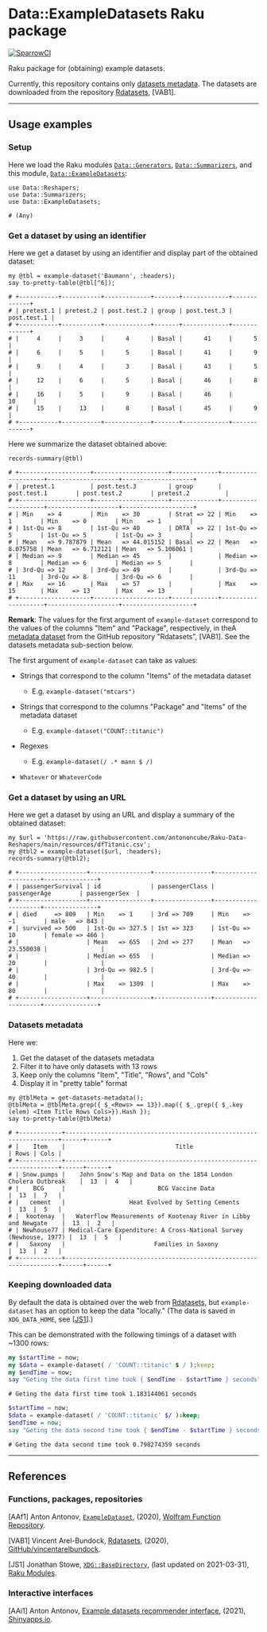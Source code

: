 # Data::ExampleDatasets Raku package

[![SparrowCI](https://ci.sparrowhub.io/project/gh-antononcube-Raku-Data-ExampleDatasets/badge)](https://ci.sparrowhub.io)

Raku package for (obtaining) example datasets.

Currently, this repository contains only [datasets metadata](./resources/dfRdatasets.csv).
The datasets are downloaded from the repository 
[Rdatasets](https://github.com/vincentarelbundock/Rdatasets/),
[VAB1].

------

## Usage examples

### Setup

Here we load the Raku modules
[`Data::Generators`](https://modules.raku.org/dist/Data::Generators:cpan:ANTONOV),
[`Data::Summarizers`](https://github.com/antononcube/Raku-Data-Summarizers),
and this module,
[`Data::ExampleDatasets`](https://github.com/antononcube/Raku-Data-ExampleDatasets):

```perl6
use Data::Reshapers;
use Data::Summarizers;
use Data::ExampleDatasets;
```
```
# (Any)
```

### Get a dataset by using an identifier

Here we get a dataset by using an identifier and display part of the obtained dataset:

```perl6
my @tbl = example-dataset('Baumann', :headers);
say to-pretty-table(@tbl[^6]);
```
```
# +-----------+-----------+-------------+-------+-------------+-------------+
# | pretest.1 | pretest.2 | post.test.2 | group | post.test.3 | post.test.1 |
# +-----------+-----------+-------------+-------+-------------+-------------+
# |     4     |     3     |      4      | Basal |      41     |      5      |
# |     6     |     5     |      5      | Basal |      41     |      9      |
# |     9     |     4     |      3      | Basal |      43     |      5      |
# |     12    |     6     |      5      | Basal |      46     |      8      |
# |     16    |     5     |      9      | Basal |      46     |      10     |
# |     15    |     13    |      8      | Basal |      45     |      9      |
# +-----------+-----------+-------------+-------+-------------+-------------+
```

Here we summarize the dataset obtained above:

```perl6
records-summary(@tbl)
```
```
# +--------------------+---------------------+-------------+--------------------+--------------------+--------------------+
# | pretest.1          | post.test.3         | group       | post.test.1        | post.test.2        | pretest.2          |
# +--------------------+---------------------+-------------+--------------------+--------------------+--------------------+
# | Min    => 4        | Min    => 30        | Strat => 22 | Min    => 1        | Min    => 0        | Min    => 1        |
# | 1st-Qu => 8        | 1st-Qu => 40        | DRTA  => 22 | 1st-Qu => 5        | 1st-Qu => 5        | 1st-Qu => 3        |
# | Mean   => 9.787879 | Mean   => 44.015152 | Basal => 22 | Mean   => 8.075758 | Mean   => 6.712121 | Mean   => 5.106061 |
# | Median => 9        | Median => 45        |             | Median => 8        | Median => 6        | Median => 5        |
# | 3rd-Qu => 12       | 3rd-Qu => 49        |             | 3rd-Qu => 11       | 3rd-Qu => 8        | 3rd-Qu => 6        |
# | Max    => 16       | Max    => 57        |             | Max    => 15       | Max    => 13       | Max    => 13       |
# +--------------------+---------------------+-------------+--------------------+--------------------+--------------------+
```

**Remark**:  The values for the first argument of `example-dataset` correspond to the values 
of the columns "Item" and "Package", respectively, in theA
[metadata dataset](https://vincentarelbundock.github.io/Rdatasets/articles/data.html) 
from the GitHub repository "Rdatasets", [VAB1]. 
See the datasets metadata sub-section below.

The first argument of `example-dataset` can take as values:


- Strings that correspond to the column "Items" of the metadata dataset

  - E.g. `example-dataset("mtcars")`

- Strings that correspond to the columns "Package" and "Items" of the metadata dataset
    
  - E.g. `example-dataset("COUNT::titanic")`

- Regexes

  - E.g. `example-dataset(/ .* mann $ /)`

- `Whatever` or `WhateverCode`

### Get a dataset by using an URL

Here we get a dataset by using an URL and display a summary of the obtained dataset:

```perl6
my $url = 'https://raw.githubusercontent.com/antononcube/Raku-Data-Reshapers/main/resources/dfTitanic.csv';
my @tbl2 = example-dataset($url, :headers);
records-summary(@tbl2);
```
```
# +-------------------+-----------------+----------------+---------------------+---------------+
# | passengerSurvival | id              | passengerClass | passengerAge        | passengerSex  |
# +-------------------+-----------------+----------------+---------------------+---------------+
# | died     => 809   | Min    => 1     | 3rd => 709     | Min    => -1        | male   => 843 |
# | survived => 500   | 1st-Qu => 327.5 | 1st => 323     | 1st-Qu => 10        | female => 466 |
# |                   | Mean   => 655   | 2nd => 277     | Mean   => 23.550038 |               |
# |                   | Median => 655   |                | Median => 20        |               |
# |                   | 3rd-Qu => 982.5 |                | 3rd-Qu => 40        |               |
# |                   | Max    => 1309  |                | Max    => 80        |               |
# +-------------------+-----------------+----------------+---------------------+---------------+
```

### Datasets metadata

Here we:
1. Get the dataset of the datasets metadata
2. Filter it to have only datasets with 13 rows
3. Keep only the columns "Item", "Title", "Rows", and "Cols"
4. Display it in "pretty table" format

```perl6
my @tblMeta = get-datasets-metadata();
@tblMeta = @tblMeta.grep({ $_<Rows> == 13}).map({ $_.grep({ $_.key (elem) <Item Title Rows Cols>}).Hash });
say to-pretty-table(@tblMeta)
```
```
# +------------+--------------------------------------------------------------------+------+------+
# |    Item    |                               Title                                | Rows | Cols |
# +------------+--------------------------------------------------------------------+------+------+
# | Snow.pumps |    John Snow's Map and Data on the 1854 London Cholera Outbreak    |  13  |  4   |
# |    BCG     |                          BCG Vaccine Data                          |  13  |  7   |
# |   cement   |                  Heat Evolved by Setting Cements                   |  13  |  5   |
# |  kootenay  |   Waterflow Measurements of Kootenay River in Libby and Newgate    |  13  |  2   |
# | Newhouse77 | Medical-Care Expenditure: A Cross-National Survey (Newhouse, 1977) |  13  |  5   |
# |   Saxony   |                         Families in Saxony                         |  13  |  2   |
# +------------+--------------------------------------------------------------------+------+------+
```

### Keeping downloaded data

By default the data is obtained over the web from
[Rdatasets](https://github.com/vincentarelbundock/Rdatasets/),
but `example-dataset` has an option to keep the data "locally."
(The data is saved in `XDG_DATA_HOME`, see 
[[JS1](https://modules.raku.org/dist/XDG::BaseDirectory:cpan:JSTOWE)].)

This can be demonstrated with the following timings of a dataset with ~1300 rows:

```raku
my $startTime = now;
my $data = example-dataset( / 'COUNT::titanic' $ / ):keep;
my $endTime = now;
say "Geting the data first time took { $endTime - $startTime } seconds";
```
```
# Geting the data first time took 1.183144061 seconds
```

```raku
$startTime = now;
$data = example-dataset( / 'COUNT::titanic' $/ ):keep;
$endTime = now;
say "Geting the data second time took { $endTime - $startTime } seconds";
```
```
# Geting the data second time took 0.798274359 seconds
```

------

## References

### Functions, packages, repositories

[AAf1] Anton Antonov,
[`ExampleDataset`](https://resources.wolframcloud.com/FunctionRepository/resources/ExampleDataset),
(2020),
[Wolfram Function Repository](https://resources.wolframcloud.com/FunctionRepository).

[VAB1] Vincent Arel-Bundock,
[Rdatasets](https://github.com/vincentarelbundock/Rdatasets/),
(2020),
[GitHub/vincentarelbundock](https://github.com/vincentarelbundock).

[JS1] Jonathan Stowe,
[`XDG::BaseDirectory`](https://modules.raku.org/dist/XDG::BaseDirectory:cpan:JSTOWE),
(last updated on 2021-03-31),
[Raku Modules](https://modules.raku.org/).


### Interactive interfaces

[AAi1] Anton Antonov,
[Example datasets recommender interface](https://antononcube.shinyapps.io/ExampleDatasetsRecommenderInterface/),
(2021),
[Shinyapps.io](https://antononcube.shinyapps.io/).
